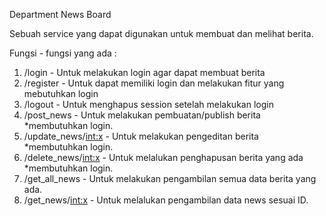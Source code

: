 Department News Board

Sebuah service yang dapat digunakan untuk membuat dan melihat berita.

Fungsi - fungsi yang ada :
1. /login - Untuk melakukan login agar dapat membuat berita
2. /register - Untuk dapat memiliki login dan melakukan fitur yang mebutuhkan login
3. /logout - Untuk menghapus session setelah melakukan login
4. /post_news - Untuk melakukan pembuatan/publish berita *membutuhkan login.
5. /update_news/<int:x> - Untuk melakukan pengeditan berita *membutuhkan login.
6. /delete_news/<int:x> - Untuk melalukan penghapusan berita yang ada *membutuhkan login.
7. /get_all_news - Untuk melakukan pengambilan semua data berita yang ada.
8. /get_news/<int:x> - Untuk melalukan pengambilan data news sesuai ID.
